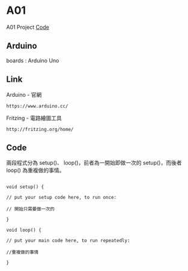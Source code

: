 # A01

A01 Project [Code](https://github.com/CodeMercs/ariod-ho-book/tree/master/Code/A01)


## Arduino

boards : Arduino Uno


## Link

Arduino - 官網

```
https://www.arduino.cc/
```

Fritzing - 電路繪圖工具

```
http://fritzing.org/home/
```

## Code

兩段程式分為 setup()、 loop()，前者為一開始即做一次的 setup()，而後者 loop() 為重複做的事情。

```

void setup() {

// put your setup code here, to run once:

// 開始只需要做一次的

}

void loop() {

// put your main code here, to run repeatedly:

//重複做的事情

}

```


